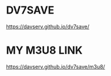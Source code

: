 # DV7SAVE
https://davserv.github.io/dv7save/

# MY M3U8 LINK

https://davserv.github.io/dv7save/m3u8/
